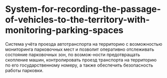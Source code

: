 # System-for-recording-the-passage-of-vehicles-to-the-territory-with-monitoring-parking-spaces
Система учёта проезда автотранспорта на территорию с возможностью мониторинга парковочных мест и позволит оперативно отслеживать состояние парковочных зон, по возмож-ности предотвращать скопление машин, контролировать проезд транспорта на территорию по его государственному номеру, а также обеспечить безопасность работы парковки. 
